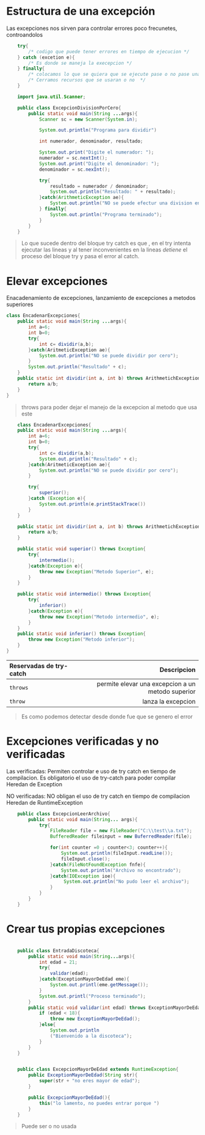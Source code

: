 # Estructura de una excepción

Las excepciones nos sirven para controlar errores poco frecunetes, controandolos


```java
    try{
        /* codigo que puede tener errores en tiempo de ejecucion */
    } catch (excetion e){
        /* Es donde se maneja la execepcion */
    } finally{
        /* colocamos lo que se quiera que se ejecute pase o no pase una exception */
        /* Cerramos recursos que se usaran o no  */
    }
```

```java
    import java.util.Scanner;

    public class ExcepcionDivisionPorCero{
        public static void main(String ...args){
            Scanner sc = new Scanner(System.in);

            System.out.println("Programa para dividir")

            int numerador, denominador, resultado;

            System.out.print("Digite el numerador: ");
            numerador = sc.nextInt();
            System.out.print("Digite el denominador: ");
            denominador = sc.nexInt();

            try{
                resultado = numerador / denominador;
                System.out.println("Resultado: " + resultado);
            }catch(ArithmeticException ae){
                System.out.println("NO se puede efectur una division entre 0");
            } finally{
                System.out.println("Programa terminado");
            }
        }
    }
```

> Lo que sucede dentro del bloque try catch es que , en el try intenta ejecutar las lineas y al tener inconvenientes en la lineas *detiene* el proceso del bloque try y pasa el error al catch.

# Elevar excepciones

Enacadenamiento de excepciones, lanzamiento de excepciones a metodos superiores 

```java
class EncadenarExcepciones{
    public static void main(String ...args){
        int a=6;
        int b=0;
        try{
            int c= dividir(a,b);
        }catch(AritmeticException ae){
            System.out.println("NO se puede dividir por cero");
        }
        System.out.println("Resultado" + c);
    }
    public static int dividir(int a, int b) throws ArithmetichException{
        return a/b;
    }
}
```

> throws para poder dejar el manejo de la excepcion al metodo que usa este 


```java
    class EncadenarExcepciones{
    public static void main(String ...args){
        int a=6;
        int b=0;
        try{
            int c= dividir(a,b);
            System.out.println("Resultado" + c);
        }catch(AritmeticException ae){
            System.out.println("NO se puede dividir por cero");
        }

        try{
            superior();
        }catch (Exception e){
            System.out.println(e.printStackTrace())
        }
    }

    public static int dividir(int a, int b) throws ArithmetichException{
        return a/b;
    }

    public static void superior() throws Exception{
        try{
            intermedio();
        }catch(Exception e){
            throw new Exception("Metodo Superior", e);
        }
    }

    public static void intermedio() throws Exception{
        try{
            inferior()
        }catch(Exception e){
            throw new Exception("Metodo intermedio", e);
        }
    }
    public static void inferior() throws Exception{
        throw new Exception("Metodo inferior");
    }
}
```

**Reservadas de try-catch** | Descripcion
:---|---:
`throws`| permite elevar una excepcion a un metodo superior 
`throw`| lanza la excepcion 

> Es como podemos detectar desde donde fue que se genero el error

# Excepciones verificadas y no verificadas

Las verificadas:
    Permiten controlar e uso de try catch en tiempo de compilacion.
    Es obligatorio el uso de try-catch para poder compilar 
    Heredan de Exception

NO verificadas:
    NO obligan el uso de try catch en tiempo de compilacion 
    Heredan de RuntimeException 

```java
    public class ExcepcionLeerArchivo{
        public static void main(String... args){
            try{
                FileReader file = new FileReader("C:\\test\\a.txt");
                BufferedReader fileinput = new BuferredReader(file);

                for(int counter =0 ; counter<3; counter++){
                    System.out.println(fileInput.readLine());
                    fileInput.close();
                }catch(FileNotFoundException fnfe){
                    System.out.println("Archivo no encontrado"); 
                }catch(IOException ioe){
                     System.out.println("No pudo leer el archivo");
                }
            }
        }
    }
```

# Crear tus propias excepciones

```java

    public class EntradaDiscoteca{
        public static void main(String...args){
            int edad = 21;
            try{
                validar(edad);
            }catch(ExceptionMayorDeEdad eme){
                System.out.printl(eme.getMessage());
            }
            System.out.printl("Proceso terminado");
        }
        public static void validar(int edad) throws ExceptionMayorDeEdad{
            if (edad < 18){
                throw new ExceptionMayorDeEdad();
            }else{
                System.out.println
                ("Bienvenido a la discoteca");
            }
        }
    }


    public class ExcepcionMayorDeEdad extends RuntimeException{
        public ExceptionMayorDeEdad(String str){
            super(str + "no eres mayor de edad");
        }

        public ExcepcionMayorDeEdad(){
            this("lo lamento, no puedes entrar porque ")
        }
    }
```

> Puede ser o no usada 
